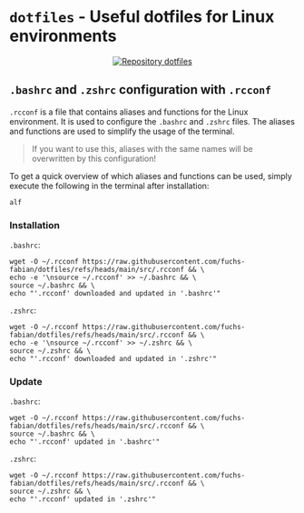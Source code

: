 # `dotfiles` - Useful dotfiles for Linux environments

<div align="center">
  <a href="https://github.com/fuchs-fabian/dotfiles">
    <img src="https://github-readme-stats.vercel.app/api/pin/?username=fuchs-fabian&repo=dotfiles&theme=holi&hide_border=true&border_radius=10" alt="Repository dotfiles" />
  </a>
</div>

## `.bashrc` and `.zshrc` configuration with `.rcconf`

`.rcconf` is a file that contains aliases and functions for the Linux environment. It is used to configure the `.bashrc` and `.zshrc` files. The aliases and functions are used to simplify the usage of the terminal.

> If you want to use this, aliases with the same names will be overwritten by this configuration!

To get a quick overview of which aliases and functions can be used, simply execute the following in the terminal after installation:

```shell
alf
```

### Installation

`.bashrc`:

```shell
wget -O ~/.rcconf https://raw.githubusercontent.com/fuchs-fabian/dotfiles/refs/heads/main/src/.rcconf && \
echo -e '\nsource ~/.rcconf' >> ~/.bashrc && \
source ~/.bashrc && \
echo "'.rcconf' downloaded and updated in '.bashrc'"
```

`.zshrc`:

```shell
wget -O ~/.rcconf https://raw.githubusercontent.com/fuchs-fabian/dotfiles/refs/heads/main/src/.rcconf && \
echo -e '\nsource ~/.rcconf' >> ~/.zshrc && \
source ~/.zshrc && \
echo "'.rcconf' downloaded and updated in '.zshrc'"
```

### Update

`.bashrc`:

```shell
wget -O ~/.rcconf https://raw.githubusercontent.com/fuchs-fabian/dotfiles/refs/heads/main/src/.rcconf && \
source ~/.bashrc && \
echo "'.rcconf' updated in '.bashrc'"
```

`.zshrc`:

```shell
wget -O ~/.rcconf https://raw.githubusercontent.com/fuchs-fabian/dotfiles/refs/heads/main/src/.rcconf && \
source ~/.zshrc && \
echo "'.rcconf' updated in '.zshrc'"
```
